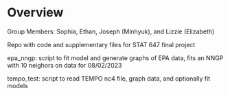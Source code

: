 # Overview

Group Members: Sophia, Ethan, Joseph (Minhyuk), and Lizzie (Elizabeth)

Repo with code and supplementary files for STAT 647 final project

epa_nngp: script to fit model and generate graphs of EPA data, fits an NNGP with 10 neighors on data for 08/02/2023

tempo_test: script to read TEMPO nc4 file, graph data, and optionally fit models
